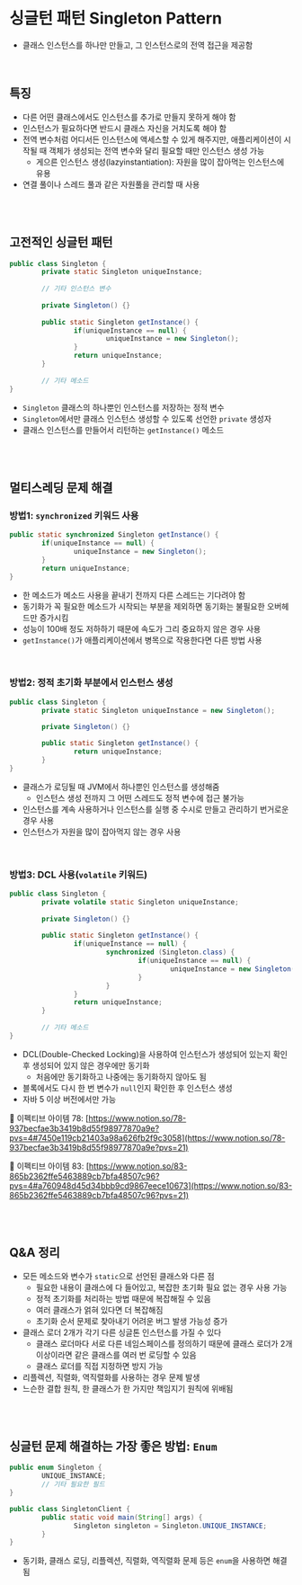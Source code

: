 # 싱글턴 패턴 Singleton Pattern

- 클래스 인스턴스를 하나만 만들고, 그 인스턴스로의 전역 접근을 제공함

<br>

## 특징

- 다른 어떤 클래스에서도 인스턴스를 추가로 만들지 못하게 해야 함
- 인스턴스가 필요하다면 반드시 클래스 자신을 거치도록 해야 함
- 전역 변수처럼 어디서든 인스턴스에 액세스할 수 있게 해주지만, 애플리케이션이 시작될 때 객체가 생성되는 전역 변수와 달리 필요할 때만 인스턴스 생성 가능
    - 게으른 인스턴스 생성(lazyinstantiation): 자원을 많이 잡아먹는 인스턴스에 유용
- 연결 풀이나 스레드 풀과 같은 자원풀을 관리할 때 사용

<br><br>

## 고전적인 싱글턴 패턴

```java
public class Singleton {
		private static Singleton uniqueInstance;
		
		// 기타 인스턴스 변수
		
		private Singleton() {}
		
		public static Singleton getInstance() {
				if(uniqueInstance == null) {
						uniqueInstance = new Singleton();
				}
				return uniqueInstance;
		}
		
		// 기타 메소드
}
```

- `Singleton` 클래스의 하나뿐인 인스턴스를 저장하는 정적 변수
- `Singleton`에서만 클래스 인스턴스 생성할 수 있도록 선언한 `private` 생성자
- 클래스 인스턴스를 만들어서 리턴하는 `getInstance()` 메소드

<br><br>

## 멀티스레딩 문제 해결

### 방법1: `synchronized` 키워드 사용

```java
public static synchronized Singleton getInstance() {
		if(uniqueInstance == null) {
				uniqueInstance = new Singleton();
		}
		return uniqueInstance;
}
```

- 한 메소드가 메소드 사용을 끝내기 전까지 다른 스레드는 기다려야 함
- 동기화가 꼭 필요한 메소드가 시작되는 부분을 제외하면 동기화는 불필요한 오버헤드만 증가시킴
- 성능이 100배 정도 저하하기 때문에 속도가 그리 중요하지 않은 경우 사용
- `getInstance()`가 애플리케이션에서 병목으로 작용한다면 다른 방법 사용

<br>

### 방법2: 정적 초기화 부분에서 인스턴스 생성

```java
public class Singleton {
		private static Singleton uniqueInstance = new Singleton();

		private Singleton() {}
		
		public static Singleton getInstance() {
				return uniqueInstance;
		}
}
```

- 클래스가 로딩될 때 JVM에서 하나뿐인 인스턴스를 생성해줌
    - 인스턴스 생성 전까지 그 어떤 스레드도 정적 변수에 접근 불가능
- 인스턴스를 계속 사용하거나 인스턴스를 실행 중 수시로 만들고 관리하기 번거로운 경우 사용
- 인스턴스가 자원을 많이 잡아먹지 않는 경우 사용

<br>

### 방법3: DCL 사용(`volatile` 키워드)

```java
public class Singleton {
		private volatile static Singleton uniqueInstance;
		
		private Singleton() {}
		
		public static Singleton getInstance() {
				if(uniqueInstance == null) {
						synchronized (Singleton.class) {
								if(uniqueInstance == null) {
										uniqueInstance = new Singleton();
								}
						}
				}
				return uniqueInstance;
		}
		
		// 기타 메소드
}
```

- DCL(Double-Checked Locking)을 사용하여 인스턴스가 생성되어 있는지 확인 후 생성되어 있지 않은 경우에만 동기화
    - 처음에만 동기화하고 나중에는 동기화하지 않아도 됨
- 블록에서도 다시 한 번 변수가 `null`인지 확인한 후 인스턴스 생성
- 자바 5 이상 버전에서만 가능

🔗 이펙티브 아이템 78: [https://www.notion.so/78-937becfae3b3419b8d55f98977870a9e?pvs=4#7450e119cb21403a98a626fb2f9c3058](https://www.notion.so/78-937becfae3b3419b8d55f98977870a9e?pvs=21)

🔗 이펙티브 아이템 83: [https://www.notion.so/83-865b2362ffe5463889cb7bfa48507c96?pvs=4#a760948d45d34bbb9cd9867eece10673](https://www.notion.so/83-865b2362ffe5463889cb7bfa48507c96?pvs=21)

<br><br>

## Q&A 정리

- 모든 메소드와 변수가 `static`으로 선언된 클래스와 다른 점
    - 필요한 내용이 클래스에 다 들어있고, 복잡한 초기화 필요 없는 경우 사용 가능
    - 정적 초기화를 처리하는 방법 때문에 복잡해질 수 있음
    - 여러 클래스가 얽혀 있다면 더 복잡해짐
    - 초기화 순서 문제로 찾아내기 어려운 버그 발생 가능성 증가
- 클래스 로더 2개가 각기 다른 싱글톤 인스턴스를 가질 수 있다
    - 클래스 로더마다 서로 다른 네임스페이스를 정의하기 때문에 클래스 로더가 2개 이상이라면 같은 클래스를 여러 번 로딩할 수 있음
    - 클래스 로더를 직접 지정하면 방지 가능
- 리플렉션, 직렬화, 역직렬화를 사용하는 경우 문제 발생
- 느슨한 결합 원칙, 한 클래스가 한 가지만 책임지기 원칙에 위배됨

<br><br>

## 싱글턴 문제 해결하는 가장 좋은 방법: `Enum`

```java
public enum Singleton {
		UNIQUE_INSTANCE;
		// 기타 필요한 필드
}

public class SingletonClient {
		public static void main(String[] args) {
				Singleton singleton = Singleton.UNIQUE_INSTANCE;
		}
}
```

- 동기화, 클래스 로딩, 리플렉션, 직렬화, 역직렬화 문제 등은 `enum`을 사용하면 해결됨
